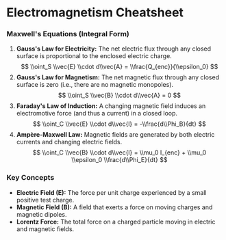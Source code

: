 
# Electromagnetism Cheatsheet

### Maxwell's Equations (Integral Form)

1.  **Gauss's Law for Electricity:** The net electric flux through any closed surface is proportional to the enclosed electric charge.
    $$ \\oint_S \\vec{E} \\cdot d\\vec{A} = \\frac{Q_{enc}}{\\epsilon_0} $$
2.  **Gauss's Law for Magnetism:** The net magnetic flux through any closed surface is zero (i.e., there are no magnetic monopoles).
    $$ \\oint_S \\vec{B} \\cdot d\\vec{A} = 0 $$
3.  **Faraday's Law of Induction:** A changing magnetic field induces an electromotive force (and thus a current) in a closed loop.
    $$ \\oint_C \\vec{E} \\cdot d\\vec{l} = -\\frac{d\\Phi_B}{dt} $$
4.  **Ampère-Maxwell Law:** Magnetic fields are generated by both electric currents and changing electric fields.
    $$ \\oint_C \\vec{B} \\cdot d\\vec{l} = \\mu_0 I_{enc} + \\mu_0 \\epsilon_0 \\frac{d\\Phi_E}{dt} $$

### Key Concepts
- **Electric Field (E):** The force per unit charge experienced by a small positive test charge.
- **Magnetic Field (B):** A field that exerts a force on moving charges and magnetic dipoles.
- **Lorentz Force:** The total force on a charged particle moving in electric and magnetic fields.
